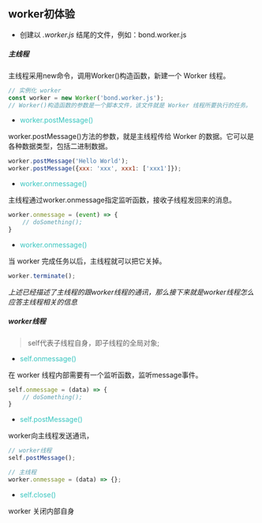 ## worker初体验

+ 创建以 *.worker.js* 结尾的文件，例如：bond.worker.js


##### 主线程  

主线程采用new命令，调用Worker()构造函数，新建一个 Worker 线程。

```js
// 实例化 worker
const worker = new Worker('bond.worker.js');
// Worker()构造函数的参数是一个脚本文件，该文件就是 Worker 线程所要执行的任务。
```
- <span style="color: #36c5bf">worker.postMessage()<span>   

worker.postMessage()方法的参数，就是主线程传给 Worker 的数据。它可以是各种数据类型，包括二进制数据。
```js
worker.postMessage('Hello World');
worker.postMessage({xxx: 'xxx', xxx1: ['xxx1']});
```

- <span style="color: #36c5bf">worker.onmessage()<span>  

主线程通过worker.onmessage指定监听函数，接收子线程发回来的消息。
```js
worker.onmessage = (event) => {
	// doSomething();
}
```

- <span style="color: #36c5bf">worker.onmessage()<span>  

当 worker 完成任务以后，主线程就可以把它关掉。
```js
worker.terminate();
```


*上述已经描述了主线程的跟worker线程的通讯，那么接下来就是worker线程怎么应答主线程相关的信息*

##### worker线程

> self代表子线程自身，即子线程的全局对象;  

- <span style="color: #36c5bf">self.onmessage()<span>  

在 worker 线程内部需要有一个监听函数，监听message事件。  
```js
self.onmessage = (data) => {
	// doSomething();
}
```
- <span style="color: #36c5bf">self.postMessage()<span>  

worker向主线程发送通讯，
```js
// worker线程
self.postMessage();

// 主线程
worker.onmessage = (data) => {};
```

- <span style="color: #36c5bf">self.close()<span>  

worker 关闭内部自身



